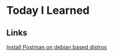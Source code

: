 # Today I Learned

## Links
[Install Postman on debian based distros](https://gist.github.com/SanderTheDragon/1331397932abaa1d6fbbf63baed5f043 "A shellscript to create a Postman .deb file, for simple installation on Debian-based Linux distro's. Also creates a .desktop file. ")
